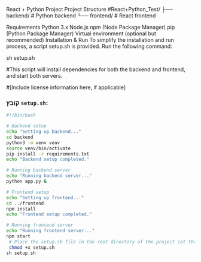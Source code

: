 React + Python Project
Project Structure
#React+Python_Test/ ├── backend/ # Python backend └── frontend/ # React frontend

Requirements
Python 3.x
Node.js
npm (Node Package Manager)
pip (Python Package Manager)
Virtual environment (optional but recommended)
Installation & Run
To simplify the installation and run process, a script setup.sh is provided. Run the following command:

sh setup.sh

#This script will install dependencies for both the backend and frontend, and start both servers.

#[Include license information here, if applicable]


### קובץ `setup.sh`:

```bash
#!/bin/bash

# Backend setup
echo "Setting up backend..."
cd backend
python3 -m venv venv
source venv/bin/activate
pip install -r requirements.txt
echo "Backend setup completed."

# Running backend server
echo "Running backend server..."
python app.py &

# Frontend setup
echo "Setting up frontend..."
cd ../frontend
npm install
echo "Frontend setup completed."

# Running frontend server
echo "Running frontend server..."
npm start
 # Place the setup.sh file in the root directory of the project (at the same level as the backend and frontend folders). Make the file executable with the following command:
 chmod +x setup.sh
sh setup.sh